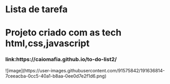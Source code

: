 # Lista de tarefa 
<h1>Projeto criado com as tech html,css,javascript  </h1>
<h3>link:https://caiomafia.github.io/to-do-list2/   </h3>
![image](https://user-images.githubusercontent.com/91575842/191636814-7ceeacba-0cc5-40a1-b8aa-0ee0d7e2f1d6.png)


